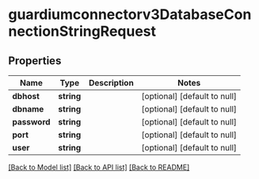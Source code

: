 # guardiumconnectorv3DatabaseConnectionStringRequest

## Properties
Name | Type | Description | Notes
------------ | ------------- | ------------- | -------------
**dbhost** | **string** |  | [optional] [default to null]
**dbname** | **string** |  | [optional] [default to null]
**password** | **string** |  | [optional] [default to null]
**port** | **string** |  | [optional] [default to null]
**user** | **string** |  | [optional] [default to null]

[[Back to Model list]](../README.md#documentation-for-models) [[Back to API list]](../README.md#documentation-for-api-endpoints) [[Back to README]](../README.md)


